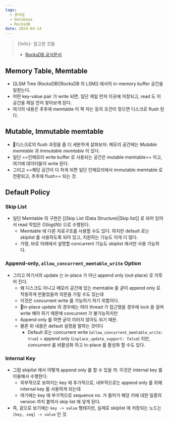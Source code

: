 ```yaml
---
tags:
  - 용어집
  - Database
  - RocksDB
date: 2024-04-14
---
```

> [!info]- 참고한 것들
> - [RocksDB 공식문서](https://github.com/facebook/rocksdb/wiki/MemTable)

## Memory Table, Memtable

- [[LSM Tree (RocksDB)|RocksDB 의 LSM]] 에서의 in-memory buffer 공간을 일컫는다.
- 어떤 key-value pair 가 write 되면, 일단 제일 먼저 이곳에 저장되고, read 도 이 공간을 제일 먼저 찾아보게 된다.
- 여기의 내용은 추후에 memtable 이 꽉 차는 등의 조건이 맞으면 디스크로 flush 된다.

## Mutable, Immutable memtable

- 디스크로의 flush 과정을 좀 더 세분하게 살펴보자: 메모리 공간에는 *Mutable memtable* 과 *Immutable memtable* 이 있다.
- 일단 ==인메모리 write buffer 로 사용되는 공간은 mutable memtable== 이고, 여기에 데이터들이 write 된다.
- 그리고 ==해당 공간이 다 차게 되면 일단 인메모리에서 immutable memtable 로 전환되고, 추후에 flush== 되는 것.

## Default Policy

### Skip List

- 일단 Memtable 의 구현은 [[Skip List (Data Structure)|Skip list]] 로 되어 있어서 read 작업은 $O(log(N))$ 으로 수행된다.
	- Memtable 에 다른 자료구조를 사용할 수도 있다. 하지만 default 로는 skiplist 를 사용하도록 되어 있고, 지원하는 기능도 이게 더 많다.
	- 가령, 바로 아래에서 설명할 concurrent 기능도 skiplist 에서만 사용 가능하다.

### Append-only, `allow_concurrent_memtable_write` Option

- 그리고 여기서의 update 는 in-place 가 아닌 append only (out-place) 로 이루어 진다.
	- 왜 디스크도 아니고 메모리 공간에 있는 memtable 을 굳이 append only 로 작동하게 만들었을까 의문을 가질 수도 있는데
	- 이것은 concurrent write 를 가능하기 하기 위함이다.
	- In-place update 의 경우에는 여러 thread 가 접근했을 경우에 lock 을 걸며 write 해야 하기 때문에 concurrent 가 불가능하지만
	- Append only 를 하면 굳이 이러지 않아도 되기 때문.
	- 물론 위 내용은 default 설정을 말하는 것이다
		- Default 로는 concurrent write (`allow_concurrent_memtable_write: true`) + append only (`inplace_update_support: false`) 지만, concurrent 를 비활성화 하고 in-place 를 활성화 할 수도 있다.

### Internal Key

- 그럼 skiplist 에서 어떻게 append only 를 할 수 있을 까. 이것은 internal key 를 이용해서 수행한다.
	- 외부적으로 보여지는 key 에 추가적으로, 내부적으로는 append only 를 위해 internal key 를 사용하게 되는데
	- 여기에는 key 에 부가적으로 sequence no. 가 들어가 해당 키에 대한 일종의 version 까지 붙여서 skip list 에 넣게 된다.
- 즉, 겉으로 보기에는 `key -> value` 형태지만, 실제로 skiplist 에 저장되는 노드는 `[key, seq] -> value` 인 것.